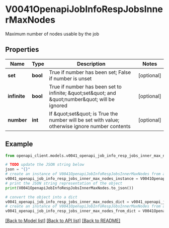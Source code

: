 # V0041OpenapiJobInfoRespJobsInnerMaxNodes

Maximum number of nodes usable by the job

## Properties

Name | Type | Description | Notes
------------ | ------------- | ------------- | -------------
**set** | **bool** | True if number has been set; False if number is unset | [optional] 
**infinite** | **bool** | True if number has been set to infinite; \&quot;set\&quot; and \&quot;number\&quot; will be ignored | [optional] 
**number** | **int** | If \&quot;set\&quot; is True the number will be set with value; otherwise ignore number contents | [optional] 

## Example

```python
from openapi_client.models.v0041_openapi_job_info_resp_jobs_inner_max_nodes import V0041OpenapiJobInfoRespJobsInnerMaxNodes

# TODO update the JSON string below
json = "{}"
# create an instance of V0041OpenapiJobInfoRespJobsInnerMaxNodes from a JSON string
v0041_openapi_job_info_resp_jobs_inner_max_nodes_instance = V0041OpenapiJobInfoRespJobsInnerMaxNodes.from_json(json)
# print the JSON string representation of the object
print(V0041OpenapiJobInfoRespJobsInnerMaxNodes.to_json())

# convert the object into a dict
v0041_openapi_job_info_resp_jobs_inner_max_nodes_dict = v0041_openapi_job_info_resp_jobs_inner_max_nodes_instance.to_dict()
# create an instance of V0041OpenapiJobInfoRespJobsInnerMaxNodes from a dict
v0041_openapi_job_info_resp_jobs_inner_max_nodes_from_dict = V0041OpenapiJobInfoRespJobsInnerMaxNodes.from_dict(v0041_openapi_job_info_resp_jobs_inner_max_nodes_dict)
```
[[Back to Model list]](../README.md#documentation-for-models) [[Back to API list]](../README.md#documentation-for-api-endpoints) [[Back to README]](../README.md)


